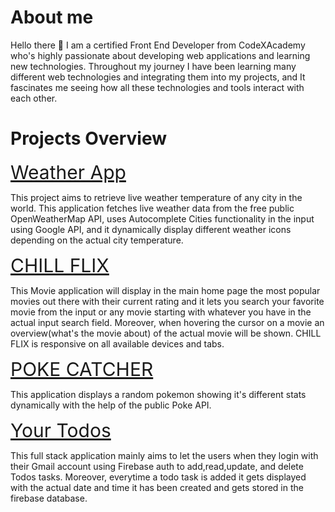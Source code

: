 <h1>About me</h1>
<p> Hello there 👋 I am a certified Front End Developer from CodeXAcademy who's highly passionate about developing web applications and learning new technologies. 
Throughout my journey I have been learning many different web technologies and integrating them into my projects, and It fascinates me seeing
how all these technologies and tools interact with each other.
</p>

<h1>Projects Overview </h1>

<a href="https://github.com/nadershbib/weather-app" style="font-size:30px">Weather App</a>
<p>This project aims to retrieve live weather temperature of any city in the world.
   This application fetches live weather data from the free public OpenWeatherMap API, uses Autocomplete Cities functionality
   in the input using Google API, and it dynamically display different weather icons depending on the actual city temperature.
</p>

<a href="https://github.com/nadershbib/Chill-Flix" style="font-size:30px">CHILL FLIX</a>

<p>This Movie application will display in the main home page the most popular movies out there with their current rating and it lets you search your favorite movie from the input or any movie starting with whatever you have in the actual input search field. Moreover, when hovering the cursor on a movie an overview(what's the movie about) of the actual movie will be shown. CHILL FLIX is responsive on all available devices and tabs. </p>


<a href="https://github.com/nadershbib/poke-catcher" style="font-size:30px">POKE CATCHER</a>

<p>This application displays a random pokemon showing it's different stats dynamically with the help of the public Poke API.</p>



<a href="https://github.com/nadershbib/todoAppAuth" style="font-size:30px">Your Todos</a>

<p>This full stack application mainly aims to let the users when they login with their Gmail account using Firebase auth to add,read,update, and delete Todos tasks. Moreover, everytime a todo task is added it gets displayed with the actual date and time it has been created and gets stored in the firebase database.</p>



